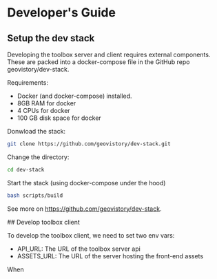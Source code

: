 # Developer's Guide

## Setup the dev stack

Developing the toolbox server and client requires external components.
These are packed into a docker-compose file in the GitHub repo geovistory/dev-stack.

Requirements:

- Docker (and docker-compose) installed.
- 8GB RAM for docker
- 4 CPUs for docker
- 100 GB disk space for docker

Donwload the stack:

```bash
git clone https://github.com/geovistory/dev-stack.git
```

Change the directory:

```bash
cd dev-stack
```

Start the stack (using docker-compose under the hood)

```bash
bash scripts/build
```

See more on https://github.com/geovistory/dev-stack.

## Develop toolbox client

To develop the toolbox client, we need to set two env vars:

- API_URL: The URL of the toolbox server api
- ASSETS_URL: The URL of the server hosting the front-end assets

When
